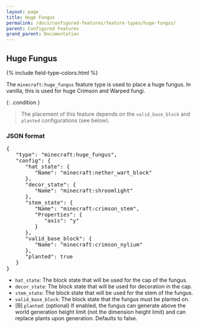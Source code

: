 ```yaml
---
layout: page
title: Huge Fungus
permalink: /docs/configured-features/feature-types/huge-fungus/
parent: Configured Features
grand_parent: Documentation
---
```


## Huge Fungus

<head>
    {% include field-type-colors.html %}
</head>

The `minecraft:huge_fungus` feature type is used to place a huge fungus. In vanilla, this is used for huge Crimson and Warped fungi.

{: .condition }
> The placement of this feature depends on the `valid_base_block` and `planted` configurations (see below).

### JSON format

<pre>
{
   "type": "minecraft:huge_fungus",
   "config": {
      "hat_state": {
         "Name": "minecraft:nether_wart_block"
      },
      "decor_state": {
         "Name": "minecraft:shroomlight"
      },
      "stem_state": {
         "Name": "minecraft:crimson_stem",
         "Properties": {
            "axis": "y"
         }
      },
      "valid_base_block": {
         "Name": "minecraft:crimson_nylium"
      },
      "planted": true
   }
}
</pre>

* `hat_state`: The block state that will be used for the cap of the fungus.
* `decor_state`: The block state that will be used for decoration in the cap.
* `stem_state`: The block state that will be used for the stem of the fungus.
* `valid_base_block`: The block state that the fungus must be planted on.
* <span bool>[B]</span> `planted`: (optional) If enabled, the fungus can generate above the world generation height limit (not the dimension height limit) and can replace plants upon generation. Defaults to false.